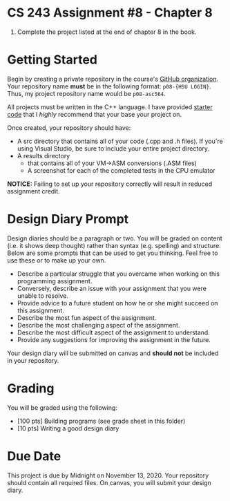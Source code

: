 # CS 243 Assignment #8 - Chapter 8
1. Complete the project listed at the end of chapter 8 in the book.    

# Getting Started
Begin by creating a private repository in the course's [GitHub organization](https://github.com/HSU-F20-CS243).
Your repository name **__must__** be in the following format: ```p08-{HSU LOGIN}```.  Thus, my project repository
name would be ```p08-asc564```. 

All projects must be written in the C++ language.  I have provided [starter code](https://github.com/HSU-F20-CS243/p08-starter) that I *highly* recommend that your base your project on. 

Once created, your repository should have:
* A src directory that contains all of your code (.cpp and .h files).  If you're using Visual Studio, be sure to include your entire project directory.
* A results directory 
   * that contains all of your VM->ASM conversions (.ASM files)
   * A screenshot for each of the completed tests in the CPU emulator

**__NOTICE:__** Failing to set up your repository correctly will result in reduced assignment credit.  

# Design Diary Prompt
Design diaries should be a paragraph or two.  You will be graded on content (i.e. it shows 
deep thought) rather than syntax (e.g. spelling) and structure.  Below are some prompts that can be used to get 
you thinking.  Feel free to use these or to make up your own.
* Describe a particular struggle that you overcame when working on this programming assignment.
* Conversely, describe an issue with your assignment that you were unable to resolve.
* Provide advice to a future student on how he or she might succeed on this assignment.
* Describe the most fun aspect of the assignment.
* Describe the most challenging aspect of the assignment.
* Describe the most difficult aspect of the assignment to understand.
* Provide any suggestions for improving the assignment in the future.

Your design diary will be submitted on canvas and **__should not__** be included in your repository.

# Grading
You will be graded using the following:
* [100 pts] Building programs (see grade sheet in this folder)
* [10 pts] Writing a good design diary

# Due Date
This project is due by Midnight on November 13, 2020.  Your repository should contain all required files.  On canvas, you will submit your design diary.